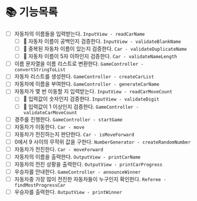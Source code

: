 # 📚 기능목록
- [ ] 자동차의 이름들을 입력받는다. ``InputView - readCarName``
  - [ ] 🚫 자동차 이름이 공백인지 검증한다. ``InputView - validateBlankName``
  - [ ] 🚫 중복된 자동차 이름이 있는지 검증한다. ``Car - validateDuplicateName``
  - [ ] 🚫 자동차 이름이 5자 이하인지 검증한다. ``Car - validateNameLength``
- [ ] 이름 문자열을 이름 리스트로 변환한다. ``GameController - convertStringToList``
- [ ] 자동차 리스트를 생성한다. ``GameController - createCarList``
- [ ] 자동차에 이름을 부여한다. ``GameController - generateCarName``
- [ ] 자동차가 몇 번 이동할 지 입력받는다.  ``InputView - readCarMoveCount``
  - [ ] 🚫 입력값이 숫자인지 검증한다. ``InputView - validateDigit``
  - [ ] 🚫 입력값이 1 이상인지 검증한다. ``GameController - validateCarMoveCount``
- [ ] 경주를 진행한다. ``GameController - startGame``
- [ ] 자동차가 이동한다. ``Car - move``
- [ ] 자동차가 전진하는지 판단한다. ``Car - isMoveForward``
- [ ] 0에서 9 사이의 무작위 값을 구한다. ``NumberGenerator - createRandomNumber`` 
- [ ] 자동차가 전진한다. ``Car - moveForward``
- [ ] 자동차의 이름을 출력한다. ``OutputView - printCarName``
- [ ] 자동차의 전진 상황을 출력한다. ``OutputView - printCarProgress``
- [ ] 우승자를 안내한다. ``GameController - announceWinner``
- [ ] 자동차중 가장 많이 전진한 자동차들이 누구인지 확인한다. ``Referee - findMostProgressCar``
- [ ] 우승자를 출력한다. ``OutputView - printWinner``
